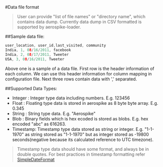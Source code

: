 #Data file format
> User can provide "list of file names" or "directory name", which contains data dump. Currently data dump in CSV formatted is supported by aerospike-loader.

##Sample data file:
``` c
user_location, user_id,last_visited, community
India, 1, 08/16/2011, facebook
India, 2, 08/17/2011, Tweeter
USA, 3, 08/16/2011, Tweeter
```

Above one is a sample of a data file. First row is the header information of each column. We can use this header information  for column mapping in configuration file. Next three rows contain data with ',' separated.

##Supported Data Types:

- Integer : Integer type data including numbers. E.g. 123456
- Float   : Floating type data is stored in aerospike as 8 byte byte array. E.g. 0.345
- String  : String type data. E.g. "Aerospike"
- Blob    : Binary fields which is hex ecoded is stored as blobs. E.g. hex encoded "abc" as 616263.
- Timestamp: Timestamp type data stored as string or integer. E.g. "1-1-1970" as string stored as "1-1-1970" but as integer stored as -19800 seconds(negative because its calculated reference to UTC timezone).

> Timestamp type data should have some format, and always be in double quotes. For best practices in timestamp formatting refer [SimpleDateFormat](http://docs.oracle.com/javase/6/docs/api/java/text/SimpleDateFormat.html)
